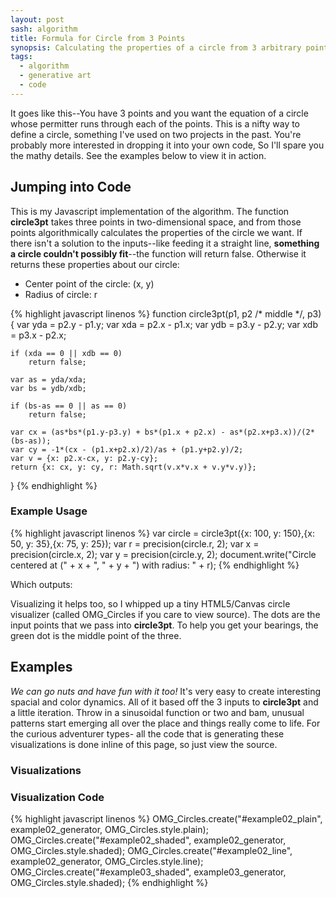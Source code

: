 ```yaml
---
layout: post
sash: algorithm
title: Formula for Circle from 3 Points
synopsis: Calculating the properties of a circle from 3 arbitrary points in space.
tags:
  - algorithm
  - generative art
  - code
---
```


It goes like this--You have 3 points and you want the equation of a circle whose permitter runs through each of the points.  This is a nifty way to define a circle, something I've used on two projects in the past.  You're probably more interested in dropping it into your own code, So I'll spare you the mathy details.  See the examples below to view it in action.

<script type="text/javascript">

//  ------------------------------------------------------
//  ECMAScript doesn't providate a method to round to a
//  desired precision, so we we'll use our own

function precision(number, digits)
{
	var multiple = Math.pow(10, digits);
	return Math.round(number*multiple)/multiple;
}


//  ------------------------------------------------------
//  Solves for a circle who perimeter runs through three
//  points in a 2d space. Returns false if there is no
//  solution to the inputs

function circle3pt(p1, p2 /* middle */, p3)
{
	var yda = p2.y - p1.y;
	var xda = p2.x - p1.x;
	var ydb = p3.y - p2.y;
	var xdb = p3.x - p2.x;

	if (xda == 0 || xdb == 0)
		return false;

	var as = yda/xda;
	var bs = ydb/xdb;
	
	if (bs-as == 0 || as == 0)
		return false;

	var cx = (as*bs*(p1.y-p3.y) + bs*(p1.x + p2.x) - as*(p2.x+p3.x))/(2*(bs-as));
	var cy = -1*(cx - (p1.x+p2.x)/2)/as + (p1.y+p2.y)/2;
	var v = {x: p2.x-cx, y: p2.y-cy};
	return {x: cx, y: cy, r: Math.sqrt(v.x*v.x + v.y*v.y)};
}

//  ------------------------------------------------------
//  Linear interpolation

function lerp(a,b,p)
{
	return a+(b-a)*p;
}


//  ------------------------------------------------------
//  OMG Circles

var OMG_Circles = {
	create: function(canvas_id, generator, style)
	{
		var canvas = $(canvas_id);
		if (!canvas[0].getContext)
			return false;
		
		var ctx = canvas[0].getContext("2d");
		ctx.save();
		style(ctx, generator(canvas.width(), canvas.height()))
		ctx.restore();
		return true;
	}, style:
	{
		plain: function (ctx, circles)
		{
			for (var i=0;i<circles.length;++i)
			{
				ctx.strokeStyle = "#c96d41";
				ctx.beginPath();
				ctx.arc(circles[i].circle.x,circles[i].circle.y,circles[i].circle.r,0,Math.PI*2,true);
				ctx.closePath();
				ctx.stroke();
			}
			
			for (var i=0;i<circles.length;++i)
			{
				for (var j=0;j<3;++j)
				{
					ctx.fillStyle = j == 1 ? "#4f8821" : "#443447";
					
					var p = circles[i].vertices[j];
					ctx.beginPath();
					ctx.arc(p.x,p.y,3,0,Math.PI*2,true);
					ctx.closePath();
					ctx.fill();
				}
			}
		}, shaded: function (ctx, circles)
		{
			circles = circles.reverse();
			
			var highlight = 5;
			var highlight_offset = 3;
			
			var shadow = 12;
			var shadow_offset = 10;
			for (var i=0;i<circles.length;++i)
			{
				// highlight
				ctx.save();
				ctx.strokeStyle = "rgba(209,183,106, 0.2)";
				ctx.lineWidth = highlight;
				ctx.beginPath();
				ctx.arc(circles[i].circle.x-highlight_offset,circles[i].circle.y-highlight_offset,circles[i].circle.r,0,Math.PI*2,true);
				ctx.closePath();
				ctx.stroke();
				ctx.restore();
				
				// shadow
				ctx.save();
				ctx.strokeStyle = "rgba(43,29,42, 0.05)";
				ctx.lineWidth = shadow;
				ctx.beginPath();
				ctx.arc(circles[i].circle.x+shadow_offset,circles[i].circle.y,circles[i].circle.r,0,Math.PI*2,true);
				ctx.closePath();
				ctx.stroke();
				ctx.restore();
				
				// body
				var r = Math.round(lerp(67,199,i/circles.length));
				var g = Math.round(lerp(52,126,i/circles.length));
				var b = Math.round(lerp(71,91,i/circles.length));
				ctx.fillStyle = "rgb(" + r + "," + g + "," + b + ")";
				ctx.beginPath();
				ctx.arc(circles[i].circle.x,circles[i].circle.y,circles[i].circle.r,0,Math.PI*2,true);
				ctx.closePath();
				ctx.fill();
			}
		}, line: function (ctx, circles)
		{
			for (var i=1;i<circles.length;++i)
			{
				var a = circles[i-1].circle;
				var b = circles[i].circle;
				
				ctx.strokeStyle = "rgba(0,0,0,0.1)";
				ctx.lineWidth = 15;
				ctx.beginPath();
				ctx.arc(circles[i].circle.x,circles[i].circle.y,circles[i].circle.r+10,0,Math.PI*2,true);
				ctx.closePath();
				ctx.stroke();
				
				
				
				ctx.fillStyle = "#4f8821";
				ctx.beginPath();
				ctx.arc(circles[i].circle.x,circles[i].circle.y,4,0,Math.PI*2,true);
				ctx.closePath();
				ctx.fill();
				
				
				var c = Math.round(lerp(0,200,i/circles.length));
				ctx.strokeStyle = "rgb(" + c + "," + c + "," + c + ")";
				ctx.lineWidth = 1;
				
				var step = Math.PI/16;
				for (var theta=0;theta<2*Math.PI;theta+=step)
				{
					ctx.save();
					ctx.beginPath();
					ctx.moveTo(a.x + Math.cos(theta)*a.r, a.y + Math.sin(theta)*a.r);
					ctx.lineTo(b.x + Math.cos(theta)*b.r, b.y + Math.sin(theta)*b.r);
					ctx.closePath();
					ctx.stroke();
					ctx.restore();
				}
				

				ctx.beginPath();
				ctx.arc(circles[i].circle.x,circles[i].circle.y,circles[i].circle.r,0,Math.PI*2,true);
				ctx.closePath();
				ctx.stroke();
			}
		}
	}
};


//  ------------------------------------------------------
//  Generate and draw

$(function ()
{
	function example01_generator(w, h)
	{
		var a = [];
		var points = [{x: 100, y: 150},{x: 50, y: 35},{x: 75, y: 25}];
		a.push({vertices: points, circle: circle3pt(points[0], points[1], points[2])});
		return a;
	}
	
	function example02_generator(w, h)
	{
		var a = [];
		var center = {x: 40, y: h/2}
		
		for (var i=0;i<40;++i)
		{
			var xo = i*10;
			var yo = 40 + Math.cos(i/Math.PI)*30;
			var points = [{x: center.x + xo, y: center.y + yo},{x: center.x, y: center.y},{x: center.x + xo, y: center.y}];
			a.push({vertices: points, circle: circle3pt(points[0], points[1], points[2])});
		}
		return a;
	}
	
	function example03_generator(w, h)
	{
		var a = [];
		var center = {x: -100, y: 100}
		
		for (var i=0;i<40;++i)
		{
			var xo = i*10;
			var yo = 40 + Math.tan(i/Math.PI)*30;
			var points = [{x: center.x + xo, y: center.y + yo},{x: center.x, y: center.y},{x: center.x + xo, y: center.y}];
			a.push({vertices: points, circle: circle3pt(points[0], points[1], points[2])});
		}
		return a;
	}
	
	function example04_generator(w, h)
	{
		var a = [];
		var center = {x: 80, y: h/2 - 80}
		
		for (var i=0;i<120;++i)
		{
			var xo = i*2;
			var xo2 = i*2;
			var yo = 40 + Math.abs(Math.sin(i/Math.PI/2 + Math.PI/2)*30);
			var yo2 = Math.sin(i*Math.PI/60)*100 + 100;
			var points = [{x: center.x + xo, y: center.y + yo},{x: center.x-10, y: center.y+90},{x: center.x + xo2, y: center.y + yo2}];
			a.push({vertices: points, circle: circle3pt(points[0], points[1], points[2])});
		}
		return a;
	}
	
	
	// single circle
	OMG_Circles.create("#example01", example01_generator, OMG_Circles.style.plain);
	
	// example circles
	OMG_Circles.create("#example02_plain", example02_generator, OMG_Circles.style.plain);
	OMG_Circles.create("#example02_shaded", example02_generator, OMG_Circles.style.shaded);
	OMG_Circles.create("#example02_line", example02_generator, OMG_Circles.style.line);
	OMG_Circles.create("#example03_shaded", example03_generator, OMG_Circles.style.shaded);
});

</script>

Jumping into Code
-----------------

This is my Javascript implementation of the algorithm. The function **circle3pt** takes three points in two-dimensional space, and from those points algorithmically calculates the properties of the circle we want. If there isn't a solution to the inputs--like feeding it a straight line, **something a circle couldn't possibly fit**--the function will return false.  Otherwise it returns these properties about our circle:

 * Center point of the circle: (x, y)
 * Radius of circle: r

{% highlight javascript linenos %}
function circle3pt(p1, p2 /* middle */, p3)
{
	var yda = p2.y - p1.y;
	var xda = p2.x - p1.x;
	var ydb = p3.y - p2.y;
	var xdb = p3.x - p2.x;

	if (xda == 0 || xdb == 0)
		return false;

	var as = yda/xda;
	var bs = ydb/xdb;
	
	if (bs-as == 0 || as == 0)
		return false;

	var cx = (as*bs*(p1.y-p3.y) + bs*(p1.x + p2.x) - as*(p2.x+p3.x))/(2*(bs-as));
	var cy = -1*(cx - (p1.x+p2.x)/2)/as + (p1.y+p2.y)/2;
	var v = {x: p2.x-cx, y: p2.y-cy};
	return {x: cx, y: cy, r: Math.sqrt(v.x*v.x + v.y*v.y)};
}
{% endhighlight %}

### Example Usage

{% highlight javascript linenos %}
var circle = circle3pt({x: 100, y: 150},{x: 50, y: 35},{x: 75, y: 25});
var r = precision(circle.r, 2);
var x = precision(circle.x, 2);
var y = precision(circle.y, 2);
document.write("Circle centered at (" + x + ", " + y + ") with radius: " + r);
{% endhighlight %}

<!-- more -->

Which outputs:

<script type="text/javascript">
var circle = circle3pt({x: 100, y: 150},{x: 50, y: 35},{x: 75, y: 25});
var r = precision(circle.r, 2);
var x = precision(circle.x, 2);
var y = precision(circle.y, 2);
document.write("Circle centered at (" + x + ", " + y + ") with radius: " + r);
</script>

Visualizing it helps too, so I whipped up a tiny HTML5/Canvas circle visualizer (called OMG_Circles if you care to view source). The dots are the input points that we pass into **circle3pt**. To help you get your bearings, the green dot is the middle point of the three.

<canvas id="example01" width="175" height="175">
</canvas>

Examples
--------

_We can go nuts and have fun with it too!_ It's very easy to create interesting spacial and color dynamics. All of it based off the 3 inputs to **circle3pt** and a little iteration.  Throw in a sinusoidal function or two and bam, unusual patterns start emerging all over the place and things really come to life.  For the curious adventurer types- all the code that is generating these visualizations is done inline of this page, so just view the source.

### Visualizations

<canvas id="example02_plain" width="300" height="400">
</canvas><canvas id="example02_shaded" width="300" height="400">
</canvas><canvas id="example02_line" width="300" height="400">
</canvas><canvas id="example03_shaded" width="300" height="400">
</canvas>


### Visualization Code

{% highlight javascript linenos %}
OMG_Circles.create("#example02_plain", example02_generator, OMG_Circles.style.plain);
OMG_Circles.create("#example02_shaded", example02_generator, OMG_Circles.style.shaded);
OMG_Circles.create("#example02_line", example02_generator, OMG_Circles.style.line);
OMG_Circles.create("#example03_shaded", example03_generator, OMG_Circles.style.shaded);
{% endhighlight %}



